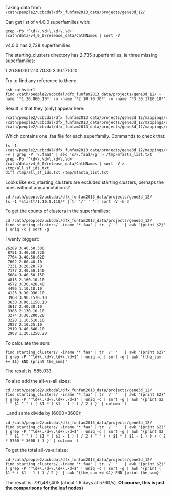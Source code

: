 Taking data from ``/cath/people2/ucbcdal/dfx_funfam2013_data/projects/gene3d_12/``

Can get list of v4.0.0 superfamilies with:

~~~~~
grep -Po '^\d+\.\d+\.\d+\.\d+' /cath/data/v4_0_0/release_data/CathNames | sort -V
~~~~~

v4.0.0 has 2,738 superfamilies.

The starting_clusters directory has 2,735 superfamilies, ie three missing superfamilies:

1.20.860.10
2.10.70.30
3.30.1710.10

Try to find any reference to them:
~~~~~
ssh cathstor1
find /cath/people2/ucbcdal/dfx_funfam2013_data/projects/gene3d_12/ -name '*1.20.860.10*' -o -name '*2.10.70.30*' -o -name '*3.30.1710.10*'
~~~~~

Result is that they (only) appear here:
~~~~~
/cath/people2/ucbcdal/dfx_funfam2013_data/projects/gene3d_12/mappings/cath_4.0/target_mfasta/1.20.860.10.faa
/cath/people2/ucbcdal/dfx_funfam2013_data/projects/gene3d_12/mappings/cath_4.0/target_mfasta/2.10.70.30.faa
/cath/people2/ucbcdal/dfx_funfam2013_data/projects/gene3d_12/mappings/cath_4.0/target_mfasta/3.30.1710.10.faa
~~~~~

Which contains one .faa file for each superfamily. Commands to check that:

~~~~~
ls -1 /cath/people2/ucbcdal/dfx_funfam2013_data/projects/gene3d_12/mappings/cath_4.0/target_mfasta/ -v | grep -P '\.faa$' | sed 's/\.faa$//g' > /tmp/mfasta_list.txt
grep -Po '^\d+\.\d+\.\d+\.\d+' /cath/data/v4_0_0/release_data/CathNames | sort -V > /tmp/all_sf_ids.txt
diff /tmp/all_sf_ids.txt /tmp/mfasta_list.txt
~~~~~

Looks like exc_starting_clusters are excluded starting clusters, perhaps the ones without any annotations?

~~~~~
cd /cath/people2/ucbcdal/dfx_funfam2013_data/projects/gene3d_12/
ls -1 *start*/1.10.8.110/* | tr '/' ' ' | sort -V -k 3
~~~~~

To get the counts of clusters in the superfamilies:

~~~~~
cd /cath/people2/ucbcdal/dfx_funfam2013_data/projects/gene3d_12/
find starting_clusters/ -iname '*.faa' | tr '/' ' ' | awk '{print $2}' | uniq -c | sort -g
~~~~~

Twenty biggest:

~~~
26289 3.40.50.300
 8751 3.40.50.720
 7764 3.40.50.620
 7602 2.60.40.10
 7231 3.20.20.70
 7177 2.40.50.140
 5684 3.40.50.150
 4813 2.160.10.10
 4572 3.30.420.40
 4496 1.10.10.10
 4123 3.30.930.10
 3968 3.90.1570.10
 3630 3.90.1150.10
 3617 2.40.30.10
 3386 2.130.10.10
 3274 3.30.200.20
 3228 1.10.510.10
 2927 2.10.25.10
 2919 3.40.640.10
 2908 1.20.1250.20
~~~

To calculate the sum:
~~~~~
find starting_clusters/ -iname '*.faa' | tr '/' ' ' | awk '{print $2}' | grep -P '^\d+\.\d+\.\d+\.\d+$' | uniq -c | sort -g | awk '{the_sum += $1} END {print the_sum}'
~~~~~

The result is: 585,033

To also add the all-vs-all sizes:

~~~~~
cd /cath/people2/ucbcdal/dfx_funfam2013_data/projects/gene3d_12/
find starting_clusters/ -iname '*.faa' | tr '/' ' ' | awk '{print $2}' | grep -P '^\d+\.\d+\.\d+\.\d+$' | uniq -c | sort -g | awk '{print $2 " " $1 " " ( ( $1 * ( $1 - 1 ) ) / 2 ) }' | column -t
~~~~~

...and same divide by (6000*3600):

~~~~~
cd /cath/people2/ucbcdal/dfx_funfam2013_data/projects/gene3d_12/
find starting_clusters/ -iname '*.faa' | tr '/' ' ' | awk '{print $2}' | grep -P '^\d+\.\d+\.\d+\.\d+$' | uniq -c | sort -g | awk '{print $2 " " $1 " " ( ( $1 * ( $1 - 1 ) ) / 2 ) " " ( ( $1 * ( $1 - 1 ) ) / ( 2 * 5760 * 3600 ) ) }' | column -t
~~~~~

To get the total all-vs-all size:

~~~~~
cd /cath/people2/ucbcdal/dfx_funfam2013_data/projects/gene3d_12/
find starting_clusters/ -iname '*.faa' | tr '/' ' ' | awk '{print $2}' | grep -P '^\d+\.\d+\.\d+\.\d+$' | uniq -c | sort -g | awk '{print ( $1 * ( $1 - 1 ) ) / 2 }' | awk '{the_sum += $1} END {print the_sum}'
~~~~~

The result is: 791,487,405 (about 1.6 days at 5760/s). **Of course, this is just the comparisons for the leaf nodes)**
